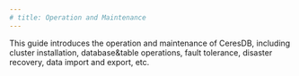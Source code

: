 ```yaml
---
# title: Operation and Maintenance
---
```

This guide introduces the operation and maintenance of CeresDB, including cluster installation, database&table operations, fault tolerance, disaster recovery, data import and export, etc.
